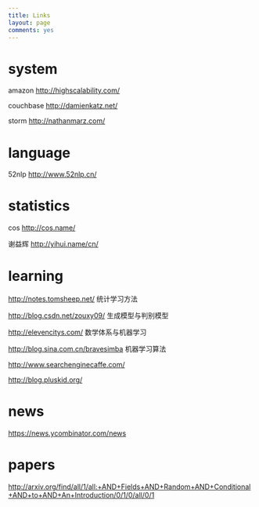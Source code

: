 ```yaml
---
title: Links
layout: page
comments: yes
---
```


system
======

amazon  http://highscalability.com/

couchbase  http://damienkatz.net/

storm  http://nathanmarz.com/

language
========

52nlp  http://www.52nlp.cn/


statistics
==========

cos  http://cos.name/

谢益辉 http://yihui.name/cn/


learning
========

http://notes.tomsheep.net/ 统计学习方法

http://blog.csdn.net/zouxy09/ 生成模型与判别模型

http://elevencitys.com/ 数学体系与机器学习

http://blog.sina.com.cn/bravesimba 机器学习算法 

http://www.searchenginecaffe.com/

http://blog.pluskid.org/

news
====

https://news.ycombinator.com/news



papers
======

http://arxiv.org/find/all/1/all:+AND+Fields+AND+Random+AND+Conditional+AND+to+AND+An+Introduction/0/1/0/all/0/1


